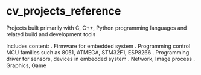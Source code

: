 # cv_projects_reference
Projects built primarily with C, C++, Python programming languages and related build and development tools

Includes content:
  . Firmware for embedded system
  . Programming control MCU families such as 8051, ATMEGA, STM32F1, ESP8266
  . Programming driver for sensors, devices in embedded system
  . Network, Image process
  . Graphics, Game

